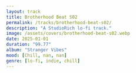 ```yaml
---
layout: track
title: Brotherhood Beat S02
permalink: /tracks/brotherhood-beat-s02/
description: "A StudioRich lo-fi track."
image: /assets/covers/brotherhood-beat-s02.webp
date: 2025-01-01
duration: "99.77"
album: "Stranger Vibes"
mood: [Chill, nan, nan]
genre: [lo-fi, indie, chill]
---
```

